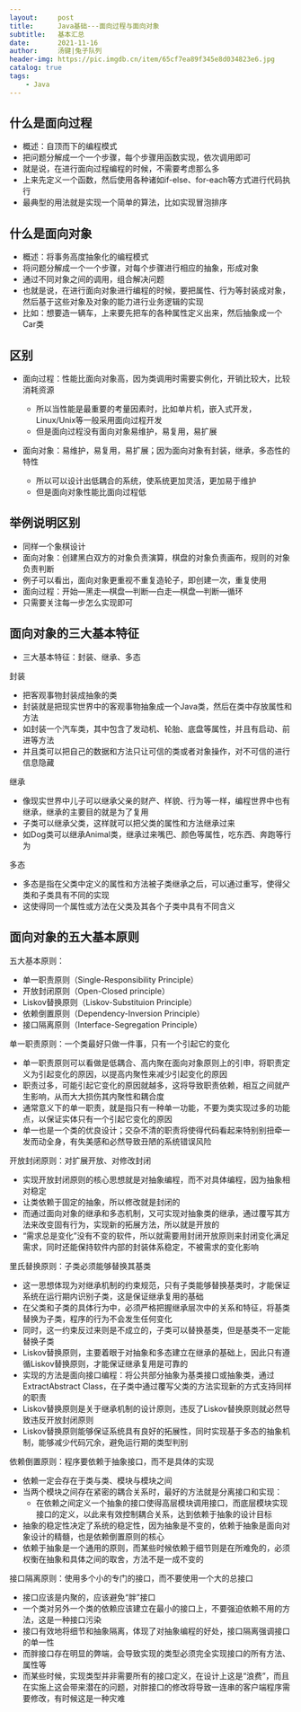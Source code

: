 ```yaml
---
layout:     post
title:      Java基础---面向过程与面向对象
subtitle:   基本汇总
date:       2021-11-16
author:     汤键|兔子队列
header-img: https://pic.imgdb.cn/item/65cf7ea89f345e8d034823e6.jpg
catalog: true
tags:
    - Java
---
```


## **什么是面向过程**
- 概述：自顶而下的编程模式
- 把问题分解成一个一个步骤，每个步骤用函数实现，依次调用即可
- 就是说，在进行面向过程编程的时候，不需要考虑那么多
- 上来先定义一个函数，然后使用各种诸如if-else、for-each等方式进行代码执行
- 最典型的用法就是实现一个简单的算法，比如实现冒泡排序

## **什么是面向对象**
- 概述：将事务高度抽象化的编程模式
- 将问题分解成一个一个步骤，对每个步骤进行相应的抽象，形成对象
- 通过不同对象之间的调用，组合解决问题
- 也就是说，在进行面向对象进行编程的时候，要把属性、行为等封装成对象，然后基于这些对象及对象的能力进行业务逻辑的实现
- 比如：想要造一辆车，上来要先把车的各种属性定义出来，然后抽象成一个Car类

## **区别**
- 面向过程：性能比面向对象高，因为类调用时需要实例化，开销比较大，比较消耗资源
  - 所以当性能是最重要的考量因素时，比如单片机，嵌入式开发，Linux/Unix等一般采用面向过程开发
  - 但是面向过程没有面向对象易维护，易复用，易扩展

- 面向对象：易维护，易复用，易扩展；因为面向对象有封装，继承，多态性的特性
  - 所以可以设计出低耦合的系统，使系统更加灵活，更加易于维护
  - 但是面向对象性能比面向过程低

## **举例说明区别**
- 同样一个象棋设计
- 面向对象：创建黑白双方的对象负责演算，棋盘的对象负责画布，规则的对象负责判断
- 例子可以看出，面向对象更重视不重复造轮子，即创建一次，重复使用
- 面向过程：开始—黑走—棋盘—判断—白走—棋盘—判断—循环
- 只需要关注每一步怎么实现即可

## **面向对象的三大基本特征**
- 三大基本特征：封装、继承、多态

封装
- 把客观事物封装成抽象的类
- 封装就是把现实世界中的客观事物抽象成一个Java类，然后在类中存放属性和方法
- 如封装一个汽车类，其中包含了发动机、轮胎、底盘等属性，并且有启动、前进等方法
- 并且类可以把自己的数据和方法只让可信的类或者对象操作，对不可信的进行信息隐藏

继承
- 像现实世界中儿子可以继承父亲的财产、样貌、行为等一样，编程世界中也有继承，继承的主要目的就是为了复用
- 子类可以继承父类，这样就可以把父类的属性和方法继承过来
- 如Dog类可以继承Animal类，继承过来嘴巴、颜色等属性，吃东西、奔跑等行为

多态
- 多态是指在父类中定义的属性和方法被子类继承之后，可以通过重写，使得父类和子类具有不同的实现
- 这使得同一个属性或方法在父类及其各个子类中具有不同含义

## **面向对象的五大基本原则**
五大基本原则：
- 单一职责原则（Single-Responsibility Principle）
- 开放封闭原则（Open-Closed principle）
- Liskov替换原则（Liskov-Substituion Principle）
- 依赖倒置原则（Dependency-Inversion Principle）
- 接口隔离原则（Interface-Segregation Principle）

单一职责原则：一个类最好只做一件事，只有一个引起它的变化
- 单一职责原则可以看做是低耦合、高内聚在面向对象原则上的引申，将职责定义为引起变化的原因，以提高内聚性来减少引起变化的原因
- 职责过多，可能引起它变化的原因就越多，这将导致职责依赖，相互之间就产生影响，从而大大损伤其内聚性和耦合度
- 通常意义下的单一职责，就是指只有一种单一功能，不要为类实现过多的功能点，以保证实体只有一个引起它变化的原因
- 单一也是一个类的优良设计；交杂不清的职责将使得代码看起来特别别扭牵一发而动全身，有失美感和必然导致丑陋的系统错误风险

开放封闭原则：对扩展开放、对修改封闭
- 实现开放封闭原则的核心思想就是对抽象编程，而不对具体编程，因为抽象相对稳定
- 让类依赖于固定的抽象，所以修改就是封闭的
- 而通过面向对象的继承和多态机制，又可实现对抽象类的继承，通过覆写其方法来改变固有行为，实现新的拓展方法，所以就是开放的
- “需求总是变化”没有不变的软件，所以就需要用封闭开放原则来封闭变化满足需求，同时还能保持软件内部的封装体系稳定，不被需求的变化影响

里氏替换原则：子类必须能够替换其基类
- 这一思想体现为对继承机制的约束规范，只有子类能够替换基类时，才能保证系统在运行期内识别子类，这是保证继承复用的基础
- 在父类和子类的具体行为中，必须严格把握继承层次中的关系和特征，将基类替换为子类，程序的行为不会发生任何变化
- 同时，这一约束反过来则是不成立的，子类可以替换基类，但是基类不一定能替换子类
- Liskov替换原则，主要着眼于对抽象和多态建立在继承的基础上，因此只有遵循Liskov替换原则，才能保证继承复用是可靠的
- 实现的方法是面向接口编程：将公共部分抽象为基类接口或抽象类，通过ExtractAbstract Class，在子类中通过覆写父类的方法实现新的方式支持同样的职责
- Liskov替换原则是关于继承机制的设计原则，违反了Liskov替换原则就必然导致违反开放封闭原则
- Liskov替换原则能够保证系统具有良好的拓展性，同时实现基于多态的抽象机制，能够减少代码冗余，避免运行期的类型判别

依赖倒置原则：程序要依赖于抽象接口，而不是具体的实现
- 依赖一定会存在于类与类、模块与模块之间
- 当两个模块之间存在紧密的耦合关系时，最好的方法就是分离接口和实现：
  - 在依赖之间定义一个抽象的接口使得高层模块调用接口，而底层模块实现接口的定义，以此来有效控制耦合关系，达到依赖于抽象的设计目标
- 抽象的稳定性决定了系统的稳定性，因为抽象是不变的，依赖于抽象是面向对象设计的精髓，也是依赖倒置原则的核心
- 依赖于抽象是一个通用的原则，而某些时候依赖于细节则是在所难免的，必须权衡在抽象和具体之间的取舍，方法不是一成不变的

接口隔离原则：使用多个小的专门的接口，而不要使用一个大的总接口
- 接口应该是内聚的，应该避免“胖”接口
- 一个类对另外一个类的依赖应该建立在最小的接口上，不要强迫依赖不用的方法，这是一种接口污染
- 接口有效地将细节和抽象隔离，体现了对抽象编程的好处，接口隔离强调接口的单一性
- 而胖接口存在明显的弊端，会导致实现的类型必须完全实现接口的所有方法、属性等
- 而某些时候，实现类型并非需要所有的接口定义，在设计上这是“浪费”，而且在实施上这会带来潜在的问题，对胖接口的修改将导致一连串的客户端程序需要修改，有时候这是一种灾难